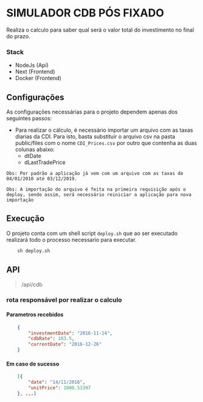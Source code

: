 # SIMULADOR CDB PÓS FIXADO

Realiza o calculo para saber qual será o valor total do investimento no final do prazo.

### Stack

- NodeJs (Api)
- Next (Frontend)
- Docker (Frontend)

## Configurações

As configurações necessárias para o projeto dependem apenas dos seguintes passos:

- Para realizar o cálculo, é necessário importar um arquivo com as taxas diarias da CDI.
Para isto, basta substituir o arquivo csv na pasta public/files com o nome `CDI_Prices.csv` por outro que contenha as duas colunas abaixo:
    - dtDate
    - dLastTradePrice

`Obs: Por padrão a aplicação já vem com um arquivo com as taxas de 04/01/2010 até 03/12/2019.`

`Obs: A importação do arquivo é feita na primeira requisição após o deploy, sendo assim, será necessário reiniciar a aplicação para nova importação`

## Execução

O projeto conta com um shell script `deploy.sh` que ao ser executado realizará todo o processo necessario para executar.
```bash
    sh deploy.sh
```
## API

> /api/cdb

### rota responsável por realizar o calculo

#### Parametros recebidos
```json
    {
        "investmentDate": "2016-11-14",
        "cdbRate": 103.5,
        "currentDate": "2016-12-26"
    }
```

#### Em caso de sucesso

```json
    [{
        "date": "14/11/2016",
        "unitPrice": 1000.53397
    }, ...]
```
